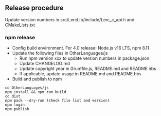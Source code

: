 ## Release procedure

Update version numbers in src/LercLib/include/Lerc_c_api.h and CMakeLists.txt

### npm release

- Config build environment. For 4.0 release: Node.js v16 LTS, npm 8.11
- Update the following files in OtherLanguages/js
  - Run npm version xxx to update version numbers in package.json
  - Update CHANGELOG.md
  - Update copyright year in Gruntfile.js, README.md and README.hbs
  - If applicable, update usage in README.md and README.hbs
- Build and publish to npm

```
cd OtherLanguages/js
npm install && npm run build
cd dist
npm pack --dry-run (check file list and version)
npm login
npm publish
```
